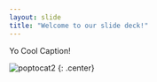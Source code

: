 ```yaml
---
layout: slide
title: "Welcome to our slide deck!"
---
```


Yo Cool Caption!

![poptocat2](https://octodex.github.com/images/poptocat_v2.png)
{: .center}
